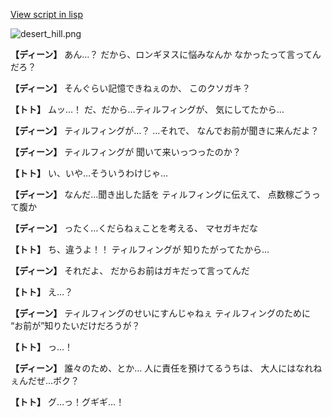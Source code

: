 [View script in lisp](../scripts/1320902.txt)

![desert_hill.png](../images/backgrounds/desert_hill.png)

**【ディーン】**
あん…？
だから、ロンギヌスに悩みなんか
なかったって言ってんだろ？

**【ディーン】**
そんぐらい記憶できねぇのか、
このクソガキ？

**【トト】**
ムッ…！
だ、だから…ティルフィングが、
気にしてたから…

**【ディーン】**
ティルフィングが…？
…それで、
なんでお前が聞きに来んだよ？

**【ディーン】**
ティルフィングが
聞いて来いっつったのか？

**【トト】**
い、いや…そういうわけじゃ…

**【ディーン】**
なんだ…聞き出した話を
ティルフィングに伝えて、
点数稼ごうって腹か

**【ディーン】**
ったく…くだらねぇことを考える、
マセガキだな

**【トト】**
ち、違うよ！！
ティルフィングが
知りたがってたから…

**【ディーン】**
それだよ、
だからお前はガキだって言ってんだ

**【トト】**
え…？

**【ディーン】**
ティルフィングのせいにすんじゃねぇ
ティルフィングのために
“お前が”知りたいだけだろうが？

**【トト】**
っ…！

**【ディーン】**
誰々のため、とか…
人に責任を預けてるうちは、
大人にはなれねぇんだぜ…ボク？

**【トト】**
グ…っ！グギギ…！